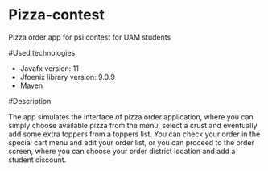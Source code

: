 # Pizza-contest
Pizza order app for psi contest for UAM students

#Used technologies

* Javafx version: 11
* Jfoenix library version: 9.0.9
* Maven

#Description

The app simulates the interface of pizza order application, where you
can simply choose available pizza from the menu, select a crust and
eventually add some extra toppers from a toppers list. You can check your order
in the special cart menu and edit your order list, or you can proceed
to the order screen, where you can choose your order district location and
add a student discount.
